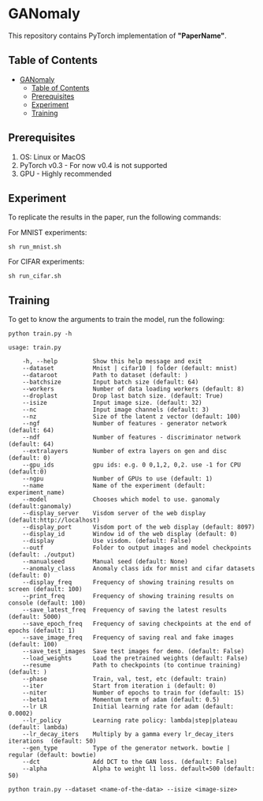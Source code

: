 # GANomaly

This repository contains PyTorch implementation of **"PaperName"**.

##  Table of Contents
- [GANomaly](#ganomaly)
    - [Table of Contents](#table-of-contents)
    - [Prerequisites](#prerequisites)
    - [Experiment](#experiment)
    - [Training](#training)


## Prerequisites
1. OS: Linux or MacOS
2. PyTorch v0.3 - For now v0.4 is not supported
3. GPU - Highly recommended


## Experiment

To replicate the results in the paper, run the following commands:

For MNIST experiments:
``` shell
sh run_mnist.sh
```

For CIFAR experiments:
``` shell
sh run_cifar.sh
```

## Training
To get to know the arguments to train the model, run the following:
```
python train.py -h

usage: train.py

    -h, --help          Show this help message and exit
    --dataset           Mnist | cifar10 | folder (default: mnist)
    --dataroot          Path to dataset (default: )
    --batchsize         Input batch size (default: 64)
    --workers           Number of data loading workers (default: 8)
    --droplast          Drop last batch size. (default: True)
    --isize             Input image size. (default: 32)
    --nc                Input image channels (default: 3)
    --nz                Size of the latent z vector (default: 100)
    --ngf               Number of features - generator network (default: 64)
    --ndf               Number of features - discriminator network (default: 64)
    --extralayers       Number of extra layers on gen and disc (default: 0)
    --gpu_ids           gpu ids: e.g. 0 0,1,2, 0,2. use -1 for CPU (default:0)
    --ngpu              Number of GPUs to use (default: 1)
    --name              Name of the experiment (default: experiment_name)
    --model             Chooses which model to use. ganomaly (default:ganomaly)
    --display_server    Visdom server of the web display (default:http://localhost)
    --display_port      Visdom port of the web display (default: 8097)
    --display_id        Window id of the web display (default: 0)
    --display           Use visdom. (default: False)
    --outf              Folder to output images and model checkpoints (default: ./output)
    --manualseed        Manual seed (default: None)
    --anomaly_class     Anomaly class idx for mnist and cifar datasets (default: 0)
    --display_freq      Frequency of showing training results on screen (default: 100)
    --print_freq        Frequency of showing training results on console (default: 100)
    --save_latest_freq  Frequency of saving the latest results (default: 5000)
    --save_epoch_freq   Frequency of saving checkpoints at the end of epochs (default: 1)
    --save_image_freq   Frequency of saving real and fake images (default: 100)
    --save_test_images  Save test images for demo. (default: False)
    --load_weights      Load the pretrained weights (default: False)
    --resume            Path to checkpoints (to continue training) (default: )
    --phase             Train, val, test, etc (default: train)
    --iter              Start from iteration i (default: 0)
    --niter             Number of epochs to train for (default: 15)
    --beta1             Momentum term of adam (default: 0.5)
    --lr LR             Initial learning rate for adam (default: 0.0002)
    --lr_policy         Learning rate policy: lambda|step|plateau (default: lambda)
    --lr_decay_iters    Multiply by a gamma every lr_decay_iters iterations  (default: 50)
    --gen_type          Type of the generator network. bowtie | regular (default: bowtie)
    --dct               Add DCT to the GAN loss. (default: False)
    --alpha             Alpha to weight l1 loss. default=500 (default: 50)
```



```
python train.py --dataset <name-of-the-data> --isize <image-size>
```